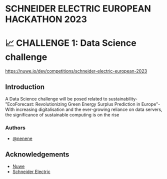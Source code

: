 # SCHNEIDER ELECTRIC EUROPEAN HACKATHON 2023

# 📈 CHALLENGE 1: Data Science challenge

https://nuwe.io/dev/competitions/schneider-electric-european-2023


## Introduction

A Data Science challenge will be posed related to sustainability- "EcoForecast: Revolutionizing Green Energy Surplus Prediction in Europe"- With increasing digitalisation and the ever-growing reliance on data servers, the significance of sustainable computing is on the rise

### Authors

- [@nenene](https://github.com/nenene1812)

## Acknowledgements

- [Nuwe](https://nuwe.io/)
- [Schneider Electric](https://www.se.com/ww/en/)